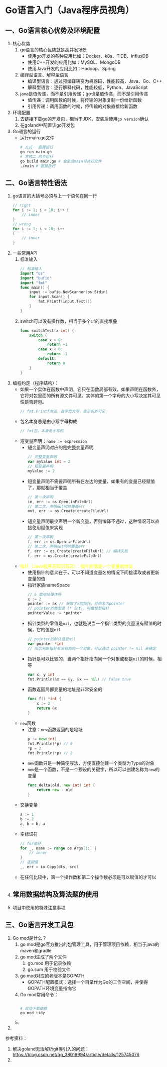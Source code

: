 # Go语言入门（Java程序员视角）


## 一、Go语言核心优势及环境配置
1. 核心优势
   1. go语言的核心优势就是高并发场景
      - 使用go开发的各种应用比如：Docker、k8s、TiDB、InfluxDB 
      - 使用C++开发的应用比如：MySQL、MongoDB 
      - 使用Java开发的应用比如：Hadoop、Spring
   2. 编译型语言、解释型语言
      - 编译型语言：通过预编译转变为机器码，性能较高，Java、Go、C++
      - 解释型语言：逐行解释代码，性能较低，Python、JavaScript
   3. java是值传递，而不是引用传递；go也是值传递，而不是引用传递
      - 值传递：调用函数的时候，将传输的对象复制一份给新函数
      - 引用传递：调用函数的时候，将传输的对象直接给新函数
2. 环境配置
   1. 去[链接](https://go.dev/dl/)下载go的开发包，相当于JDK，安装后使用`go version`确认
   2. 在goland中配置该go开发包
3. Go语言的运行
   - 运行main.go文件
     ```bash
     # 方式一 直接运行
     go run main.go
     # 方式二 两步运行
     go build main.go # 会生成main可执行文件 
     ./main # 直接执行
     ```



## 二、Go语言特性语法
1. go语言的大括号必须与上一个语句在同一行
   ```go
   // right
   for i := 1; i < 10; i++ {
       // inner
   }
   // wrong
   for i := 1; i < 10; i++ 
   {
       // inner
   } 
   ```
2. 一些常用API
   1. 标准输入
      ```go
      // 标准输入
      import "os"
      import "bufio"
      import "fmt"
      func main() {
		  input := bufio.NewScanner(os.Stdin)
          for input.Scan() {
              fmt.Printf(input.Text())
          }
      }
      ```
   2. switch可以没有操作数，相当于多个`if`的直接堆叠
      ```go
      func switchTest(x int) {
          switch {
              case x > 0:
                  return +1
              case x < 0:
                  return -1
              default:
                  return 0
          }
      }
      ```
3. 编程约定（程序结构）：
   - 如果一个实体在函数中声明，它只在函数局部有效。如果声明在函数外，它将对包里面的所有源文件可见。实体的第一个字母的大小写决定其可见性是否跨包。
      ```go
      // fmt.Printf方法，首字母大写，表示包外可见
      ```
   - 包名本身总是由小写字母构成
     ```go
     // fmt包，本身是小写的
     ```
   - 短变量声明：`name := expression`
     - 短变量声明对应的是完整变量声明
       ```go
       // 完整变量声明
       var myValue int = 2
       // 短变量声明
       myValue := 2
       ```
     - 短变量声明不需要声明所有在左边的变量，如果有的变量已经赋值了，那就相当于覆盖
       ```go
       // 第一次声明
       in, err := os.Open(inFileUrl)
       // 第二次，声明out同时覆盖err
       out, err := os.Create(createFileUrl)
       ```
     - 短变量声明最少声明一个新变量，否则编译不通过，这种情况可以直接使用赋值来实现
       ```go
       // 第一次声明
       f, err := os.Open(inFileUrl)
       // 第二次，声明out同时覆盖err
       f, err := os.Create(createFileUrl) // 编译失败
       f, err = os.Create(createFileUrl)
       ```
   - <font color='yellow'>指针（Java程序员知识盲区）：指针的值是一个变量的地址</font>
     - 使用指针的意义在于，可以不知道变量名的情况下间接读取或者更新变量的值
     - 指针家族nameSpace
       ```go
       // & 取地址操作符
       x := 2
       pointer := &x // 获取了x的指针，并命名为pointer
       // pointer的类型是 (* int)，叫做整型指针
       pointerValue := *pointer 
       ```
     - 指针类型的零值是`nil`，也就是说当一个指针类型的变量没有赋值的时候，它的值是`nil`
       ```go
       // pointer的默认值是nil
       var pointer *int
       // 所以判断指针有没有指向一个对象，可以通过 pointer != nil 来确定
       ```
     - 指针是可以比较的，当两个指针指向同一个对象或都是`nil`的时候，相等
       ```go
       var x, y int
       fmt.Println(&x == &y, &x == nil) // false true
       ```
     - 函数返回局部变量的地址是非常安全的
       ```go
       func f() *int {
           x := 2
		   return &x
       }
       ```
   - `new`函数
     - 注意：`new`函数返回的是地址
       ```go
       p := new(int)
       fmt.Println(*p) // 0
       *p = 2
       fmt.Println(*p) // 2
       ```
     - `new`函数只是一种简便写法，方便直接创建一个类型为Type的对象
     - `new`是一个函数，不是一个预设的关键字，所以可以创建名称为`new`的变量
       ```go
       func delta(old, new int) int {
           return new - old
       }
       ```
   - 交换变量
     ```go
     a := 1
     b := 2
     a, b = b, a
     ```
   - 空标识符
     ```go
     // for循环
     for _, name := range os.Args[1:] {
         // inner
     }
     // 返回值
     _, err = io.Copy(dts, src)
     ```
   - 在任何比较中，第一个操作数和第二个操作数必须是可以赋值的才可以
4. 常用数据结构及算法题的使用
   - 
5. 项目中使用的特殊注意事项



## 三、Go语言开发工具包
1. Go mod是什么？
   1. go mod是go官方推出的包管理工具，用于管理项目依赖，相当于java的maven和gradle
   2. go mod生成了两个文件
      1. go.mod 用于记录依赖
      2. go.sum 用于校验文件
   3. go mod对应的老版本是GOPATH
      - GOPATH配置模式：选择一个目录作为Go的工作空间，并使得GOPATH环境变量指向它
   4. Go mod常用命令：
      ```bash
      
      # 自动下载依赖
      go mod tidy
      ```
   5. 
2. 


参考资料：
1. 解决goland无法解析git类引入的问题：https://blog.csdn.net/qq_38018994/article/details/125745076
2. 
